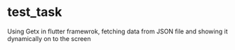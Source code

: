 # test_task
Using Getx in flutter framewrok, fetching data from JSON file and showing it dynamically on to the screen
